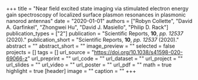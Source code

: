 +++
title = "Near field excited state imaging via stimulated electron energy gain spectroscopy of localized surface plasmon resonances in plasmonic nanorod antennas"
date = "2020-01-01"
authors = ["Robyn Collette", "David A. Garfinkel", "Zhongwei Hu", "David J. Masiello", "Philip D. Rack"]
publication_types = ["2"]
publication = "Scientific Reports, **10**, _pp. 12537_ (2020)."
publication_short = "Scientific Reports, **10**, _pp. 12537_ (2020)."
abstract = ""
abstract_short = ""
image_preview = ""
selected = false
projects = []
tags = []
url_source = "https://doi.org/10.1038/s41598-020-69066-z"
url_preprint = ""
url_code = ""
url_dataset = ""
url_project = ""
url_slides = ""
url_video = ""
url_poster = ""
url_pdf = ""
math = true
highlight = true
[header]
image = ""
caption = ""
+++
